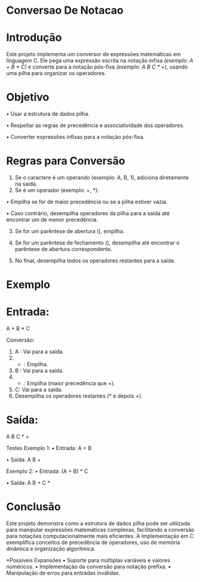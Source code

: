 # Conversao De Notacao

# Introdução
Este projeto implementa um conversor de expressões matemáticas em linguagem C. Ele pega uma expressão escrita na notação infixa *(exemplo: A + B * C)* e converte para a notação pós-fixa *(exemplo: A B C * +)*, usando uma pilha para organizar os operadores.

# Objetivo
• Usar a estrutura de dados pilha.

• Respeitar as regras de precedência e associatividade dos operadores.

• Converter expressões infixas para a notação pós-fixa.

# Regras para Conversão
1. Se o caractere é um operando (exemplo: A, B, 1), adiciona diretamente na saída.
2. Se é um operador (exemplo: +, *):

• Empilha se for de maior precedência ou se a pilha estiver vazia.

• Caso contrário, desempilha operadores da pilha para a saída até encontrar um de menor precedência.

3. Se for um parêntese de abertura (), empilha.

4. Se for um parêntese de fechamento (), desempilha até encontrar o parêntese de abertura correspondente.
   
5. No final, desempilha todos os operadores restantes para a saída.

# Exemplo

# Entrada:
 A + B * C

Conversão:
1.  A : Vai para a saída.
2.  + : Empilha.
3.  B : Vai para a saída.
4.  * : Empilha (maior precedência que +).
5.  C: Vai para a saída.
6.  Desempilha os operadores restantes (* e depois +).

# Saída:
 A B C * +

Testes
Exemplo 1:
• Entrada: A + B

• Saída: A B +

Exemplo 2:
• Entrada: (A + B) * C

• Saída: A B + C *

# Conclusão
Este projeto demonstra como a estrutura de dados pilha pode ser utilizada para manipular expressões matemáticas complexas, facilitando a conversão para notações computacionalmente mais eficientes. A implementação em C exemplifica conceitos de precedência de operadores, uso de memória dinâmica e organização algorítmica.

*Possíveis Expansões
• Suporte para múltiplas variáveis e valores numéricos.
• Implementação da conversão para notação prefixa.
• Manipulação de erros para entradas inválidas.
